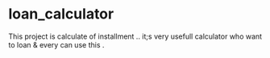 # loan_calculator
This project is calculate of installment .. it;s very usefull calculator who want to loan &amp; every can use this .

